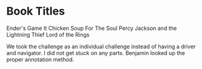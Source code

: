 # Book Titles

Ender's Game
It
Chicken Soup For The Soul
Percy Jackson and the Lightning Thief
Lord of the Rings


We took the challenge as an individual challenge instead of having a
driver and navigator.  I did not get stuck on any parts.  Benjamin
looked up the proper annotation method.
